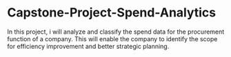 # Capstone-Project-Spend-Analytics
In this project, i will analyze and classify the spend data for the procurement function of a company. This will enable the  company to identify the scope for efficiency improvement and  better strategic planning.
